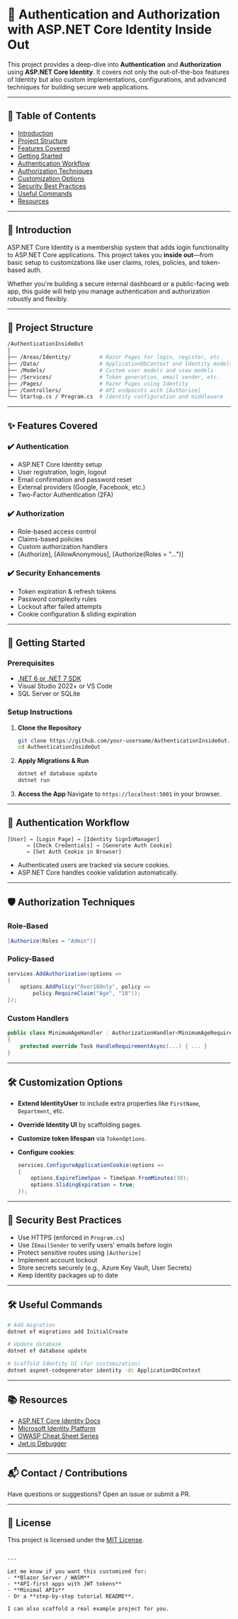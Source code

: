 
# 🔐 Authentication and Authorization with ASP.NET Core Identity Inside Out

This project provides a deep-dive into **Authentication** and **Authorization** using **ASP.NET Core Identity**. It covers not only the out-of-the-box features of Identity but also custom implementations, configurations, and advanced techniques for building secure web applications.

---

## 📘 Table of Contents

- [Introduction](#introduction)
- [Project Structure](#project-structure)
- [Features Covered](#features-covered)
- [Getting Started](#getting-started)
- [Authentication Workflow](#authentication-workflow)
- [Authorization Techniques](#authorization-techniques)
- [Customization Options](#customization-options)
- [Security Best Practices](#security-best-practices)
- [Useful Commands](#useful-commands)
- [Resources](#resources)

---

## 📌 Introduction

ASP.NET Core Identity is a membership system that adds login functionality to ASP.NET Core applications. This project takes you **inside out**—from basic setup to customizations like user claims, roles, policies, and token-based auth.

Whether you're building a secure internal dashboard or a public-facing web app, this guide will help you manage authentication and authorization robustly and flexibly.

---

## 🧱 Project Structure

```bash
/AuthenticationInsideOut
│
├── /Areas/Identity/         # Razor Pages for login, register, etc.
├── /Data/                   # ApplicationDbContext and Identity models
├── /Models/                 # Custom user models and view models
├── /Services/               # Token generation, email sender, etc.
├── /Pages/                  # Razor Pages using Identity
├── /Controllers/            # API endpoints with [Authorize]
└── Startup.cs / Program.cs  # Identity configuration and middleware
````

---

## ✨ Features Covered

### ✔️ Authentication

* ASP.NET Core Identity setup
* User registration, login, logout
* Email confirmation and password reset
* External providers (Google, Facebook, etc.)
* Two-Factor Authentication (2FA)

### ✔️ Authorization

* Role-based access control
* Claims-based policies
* Custom authorization handlers
* \[Authorize], \[AllowAnonymous], \[Authorize(Roles = "...")]

### ✔️ Security Enhancements

* Token expiration & refresh tokens
* Password complexity rules
* Lockout after failed attempts
* Cookie configuration & sliding expiration

---

## 🚀 Getting Started

### Prerequisites

* [.NET 6 or .NET 7 SDK](https://dotnet.microsoft.com/download)
* Visual Studio 2022+ or VS Code
* SQL Server or SQLite

### Setup Instructions

1. **Clone the Repository**

   ```bash
   git clone https://github.com/your-username/AuthenticationInsideOut.git
   cd AuthenticationInsideOut
   ```

2. **Apply Migrations & Run**

   ```bash
   dotnet ef database update
   dotnet run
   ```

3. **Access the App**
   Navigate to `https://localhost:5001` in your browser.

---

## 🔁 Authentication Workflow

```text
[User] → [Login Page] → [Identity SignInManager]
      → [Check Credentials] → [Generate Auth Cookie]
      → [Set Auth Cookie in Browser]
```

* Authenticated users are tracked via secure cookies.
* ASP.NET Core handles cookie validation automatically.

---

## 🛡️ Authorization Techniques

### Role-Based

```csharp
[Authorize(Roles = "Admin")]
```

### Policy-Based

```csharp
services.AddAuthorization(options =>
{
    options.AddPolicy("Over18Only", policy =>
        policy.RequireClaim("Age", "18"));
});
```

### Custom Handlers

```csharp
public class MinimumAgeHandler : AuthorizationHandler<MinimumAgeRequirement>
{
    protected override Task HandleRequirementAsync(...) { ... }
}
```

---

## 🛠️ Customization Options

* **Extend IdentityUser** to include extra properties like `FirstName`, `Department`, etc.
* **Override Identity UI** by scaffolding pages.
* **Customize token lifespan** via `TokenOptions`.
* **Configure cookies**:

  ```csharp
  services.ConfigureApplicationCookie(options =>
  {
      options.ExpireTimeSpan = TimeSpan.FromMinutes(30);
      options.SlidingExpiration = true;
  });
  ```

---

## 🧯 Security Best Practices

* Use HTTPS (enforced in `Program.cs`)
* Use `IEmailSender` to verify users' emails before login
* Protect sensitive routes using `[Authorize]`
* Implement account lockout
* Store secrets securely (e.g., Azure Key Vault, User Secrets)
* Keep Identity packages up to date

---

## 🛠️ Useful Commands

```bash
# Add migration
dotnet ef migrations add InitialCreate

# Update database
dotnet ef database update

# Scaffold Identity UI (for customization)
dotnet aspnet-codegenerator identity -dc ApplicationDbContext
```

---

## 📚 Resources

* [ASP.NET Core Identity Docs](https://learn.microsoft.com/en-us/aspnet/core/security/authentication/identity)
* [Microsoft Identity Platform](https://learn.microsoft.com/en-us/azure/active-directory/develop/)
* [OWASP Cheat Sheet Series](https://cheatsheetseries.owasp.org/)
* [Jwt.io Debugger](https://jwt.io/)

---

## 📬 Contact / Contributions

Have questions or suggestions? Open an issue or submit a PR.

---

## 🔖 License

This project is licensed under the [MIT License](LICENSE).

```

---

Let me know if you want this customized for:
- **Blazor Server / WASM**
- **API-first apps with JWT tokens**
- **Minimal APIs**
- Or a **step-by-step tutorial README**.

I can also scaffold a real example project for you.
```

